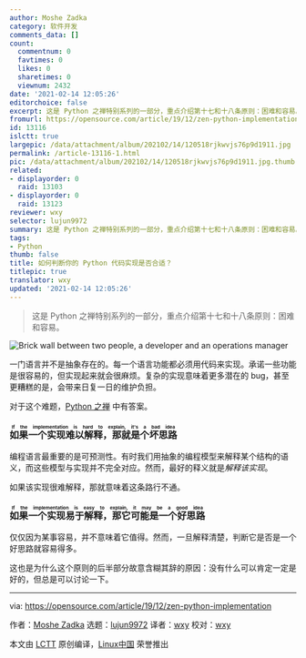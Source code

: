 ```yaml
---
author: Moshe Zadka
category: 软件开发
comments_data: []
count:
  commentnum: 0
  favtimes: 0
  likes: 0
  sharetimes: 0
  viewnum: 2432
date: '2021-02-14 12:05:26'
editorchoice: false
excerpt: 这是 Python 之禅特别系列的一部分，重点介绍第十七和十八条原则：困难和容易。
fromurl: https://opensource.com/article/19/12/zen-python-implementation
id: 13116
islctt: true
largepic: /data/attachment/album/202102/14/120518rjkwvjs76p9d1911.jpg
permalink: /article-13116-1.html
pic: /data/attachment/album/202102/14/120518rjkwvjs76p9d1911.jpg.thumb.jpg
related:
- displayorder: 0
  raid: 13103
- displayorder: 0
  raid: 13123
reviewer: wxy
selector: lujun9972
summary: 这是 Python 之禅特别系列的一部分，重点介绍第十七和十八条原则：困难和容易。
tags:
- Python
thumb: false
title: 如何判断你的 Python 代码实现是否合适？
titlepic: true
translator: wxy
updated: '2021-02-14 12:05:26'
---
```



> 
> 这是 Python 之禅特别系列的一部分，重点介绍第十七和十八条原则：困难和容易。
> 
> 
> 


![](/data/attachment/album/202102/14/120518rjkwvjs76p9d1911.jpg "Brick wall between two people, a developer and an operations manager")


一门语言并不是抽象存在的。每一个语言功能都必须用代码来实现。承诺一些功能是很容易的，但实现起来就会很麻烦。复杂的实现意味着更多潜在的 bug，甚至更糟糕的是，会带来日复一日的维护负担。


对于这个难题，[Python 之禅](https://www.python.org/dev/peps/pep-0020/) 中有答案。


### <ruby> 如果一个实现难以解释，那就是个坏思路 <rt>  If the implementation is hard to explain, it's a bad idea </rt></ruby>


编程语言最重要的是可预测性。有时我们用抽象的编程模型来解释某个结构的语义，而这些模型与实现并不完全对应。然而，最好的释义就是*解释该实现*。


如果该实现很难解释，那就意味着这条路行不通。


### <ruby> 如果一个实现易于解释，那它可能是一个好思路 <rt>  If the implementation is easy to explain, it may be a good idea </rt></ruby>


仅仅因为某事容易，并不意味着它值得。然而，一旦解释清楚，判断它是否是一个好思路就容易得多。


这也是为什么这个原则的后半部分故意含糊其辞的原因：没有什么可以肯定一定是好的，但总是可以讨论一下。




---


via: <https://opensource.com/article/19/12/zen-python-implementation>


作者：[Moshe Zadka](https://opensource.com/users/moshez) 选题：[lujun9972](https://github.com/lujun9972) 译者：[wxy](https://github.com/wxy) 校对：[wxy](https://github.com/wxy)


本文由 [LCTT](https://github.com/LCTT/TranslateProject) 原创编译，[Linux中国](https://linux.cn/) 荣誉推出